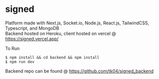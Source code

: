# signed

Platform made with Next.js, Socket.io,  Node.js, React.js, TailwindCSS, Typescript, and MongoDB <br />
Backend hosted on Heroku, client hosted on vercel @ https://signed.vercel.app/

To Run
```
$ npm install && cd backend && npm install
$ npm run dev
```
Backend repo can be found @ https://github.com/tk04/signed_backend
